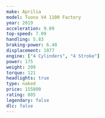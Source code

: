 ```yaml
---
make: Aprilia
model: Tuono V4 1100 Factory
year: 2019
acceleration: 9.09
top-speed: 7.09
handling: 5.83
braking-power: 6.40
displacement: 1077
engine: ["4 Cylinders", "4 Stroke"]
power: 175
weight: 209
torque: 121
headlights: true
type: naked
price: 155800
rating: 805
legendary: false
dlc: false
---
```

